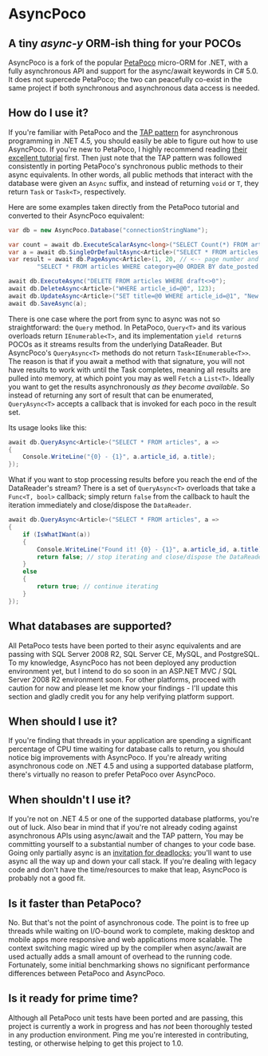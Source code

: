 # AsyncPoco

## A tiny <i>async-y</i> ORM-ish thing for your POCOs

AsyncPoco is a fork of the popular [PetaPoco](http://www.toptensoftware.com/petapoco) micro-ORM for .NET, with a fully asynchronous API and support for the async/await keywords in C# 5.0. It does not supercede PetaPoco; the two can peacefully co-exist in the same project if both synchronous and asynchronous data access is needed.

## How do I use it?

If you're familiar with PetaPoco and the [TAP pattern](http://msdn.microsoft.com/en-us/library/hh873175.aspx) for asynchronous programming in .NET 4.5, you should easily be able to figure out how to use AsyncPoco. If you're new to PetaPoco, I highly recommend reading [their excellent tutorial](http://www.toptensoftware.com/petapoco) first. Then just note that the TAP pattern was followed consistently in porting PetaPoco's synchronous public methods to their async equivalents. In other words, all public methods that interact with the database were given an `Async` suffix, and instead of returning `void` or `T`, they return `Task` or `Task<T>`, respectively.

Here are some examples taken directly from the PetaPoco tutorial and converted to their AsyncPoco equivalent:

````C#
var db = new AsyncPoco.Database("connectionStringName");

var count = await db.ExecuteScalarAsync<long>("SELECT Count(*) FROM articles");
var a = await db.SingleOrDefaultAsync<Article>("SELECT * FROM articles WHERE article_id=@0", 123);
var result = await db.PageAsync<Article>(1, 20, // <-- page number and items per page
        "SELECT * FROM articles WHERE category=@0 ORDER BY date_posted DESC", "coolstuff");

await db.ExecuteAsync("DELETE FROM articles WHERE draft<>0");
await db.DeleteAsync<Article>("WHERE article_id=@0", 123);
await db.UpdateAsync<Article>("SET title=@0 WHERE article_id=@1", "New Title", 123);
await db.SaveAsync(a);
````

There is one case where the port from sync to async was not so straightforward: the `Query` method. In PetaPoco, `Query<T>` and its various overloads return `IEnumerable<T>`, and its implementation `yield return`s POCOs as it streams results from the underlying DataReader. But AsyncPoco's `QueryAsync<T>` methods do not return `Task<IEnumerable<T>>`. The reason is that if you await a method with that signature, you will not have results to work with until the Task completes, meaning all results are pulled into memory, at which point you may as well `Fetch` a `List<T>`. Ideally you want to get the results asynchronously *as they become available*. So instead of returning any sort of result that can be enumerated, `QueryAsync<T>` accepts a callback that is invoked for each poco in the result set.

Its usage looks like this:

````C#
await db.QueryAsync<Article>("SELECT * FROM articles", a =>
{
	Console.WriteLine("{0} - {1}", a.article_id, a.title);
});
````

What if you want to stop processing results before you reach the end of the DataReader's stream? There is a set of `QueryAsync<T>` overloads that take a `Func<T, bool>` callback; simply return `false` from the callback to hault the iteration immediately and close/dispose the `DataReader`.

````C#
await db.QueryAsync<Article>("SELECT * FROM articles", a =>
{
	if (IsWhatIWant(a))
	{
		Console.WriteLine("Found it! {0} - {1}", a.article_id, a.title);
		return false; // stop iterating and close/dispose the DataReader
	}
	else
	{
		return true; // continue iterating
	}
});
````

## What databases are supported?

All PetaPoco tests have been ported to their async equivalents and are passing with SQL Server 2008 R2, SQL Server CE, MySQL, and PostgreSQL. To my knowledge, AsyncPoco has not been deployed any production environment yet, but I intend to do so soon in an ASP.NET MVC / SQL Server 2008 R2 environment soon. For other platforms, proceed with caution for now and please let me know your findings - I'll update this section and gladly credit you for any help verifying platform support.

## When should I use it?

If you're finding that threads in your application are spending a significant percentage of CPU time waiting for database calls to return, you should notice big improvements with AsyncPoco. If you're already writing asynchronous code on .NET 4.5 and using a supported database platform, there's virtually no reason to prefer PetaPoco over AsyncPoco.

## When shouldn't I use it?

If you're not on .NET 4.5 or one of the supported database platforms, you're out of luck. Also bear in mind that if you're not already coding against asynchronous APIs using async/await and the TAP pattern, You may be committing yourself to a substantial number of changes to your code base. Going only partially async is an [invitation for deadlocks](http://blog.stephencleary.com/2012/07/dont-block-on-async-code.html); you'll want to use async all the way up and down your call stack. If you're dealing with legacy code and don't have the time/resources to make that leap, AsyncPoco is probably not a good fit.

## Is it faster than PetaPoco?

No. But that's not the point of asynchronous code. The point is to free up threads while waiting on I/O-bound work to complete, making desktop and mobile apps more responsive and web applications more scalable. The context switching magic wired up by the compiler when async/await are used actually adds a small amount of overhead to the running code. Fortunately, some initial benchmarking shows no significant performance differences between PetaPoco and AsyncPoco.

## Is it ready for prime time?

Although all PetaPoco unit tests have been ported and are passing, this project is currently a work in progress and has <i>not</i> been thoroughly tested in any production environment. Ping me you're interested in contributing, testing, or otherwise helping to get this project to 1.0.